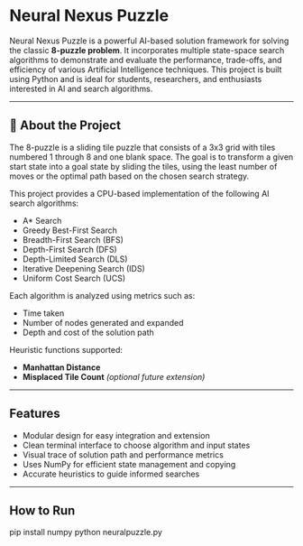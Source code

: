 #  Neural Nexus Puzzle

Neural Nexus Puzzle is a powerful AI-based solution framework for solving the classic **8-puzzle problem**. It incorporates multiple state-space search algorithms to demonstrate and evaluate the performance, trade-offs, and efficiency of various Artificial Intelligence techniques. This project is built using Python and is ideal for students, researchers, and enthusiasts interested in AI and search algorithms.

---

## 🧩 About the Project

The 8-puzzle is a sliding tile puzzle that consists of a 3x3 grid with tiles numbered 1 through 8 and one blank space. The goal is to transform a given start state into a goal state by sliding the tiles, using the least number of moves or the optimal path based on the chosen search strategy.

This project provides a CPU-based implementation of the following AI search algorithms:

- A* Search
-  Greedy Best-First Search
-  Breadth-First Search (BFS)
-  Depth-First Search (DFS)
-  Depth-Limited Search (DLS)
-  Iterative Deepening Search (IDS)
-  Uniform Cost Search (UCS)

Each algorithm is analyzed using metrics such as:
- Time taken
- Number of nodes generated and expanded
- Depth and cost of the solution path

Heuristic functions supported:
- **Manhattan Distance**
- **Misplaced Tile Count** *(optional future extension)*

---

## Features

- Modular design for easy integration and extension
- Clean terminal interface to choose algorithm and input states
- Visual trace of solution path and performance metrics
- Uses NumPy for efficient state management and copying
- Accurate heuristics to guide informed searches

---

##  How to Run

  pip install numpy
python neuralpuzzle.py


